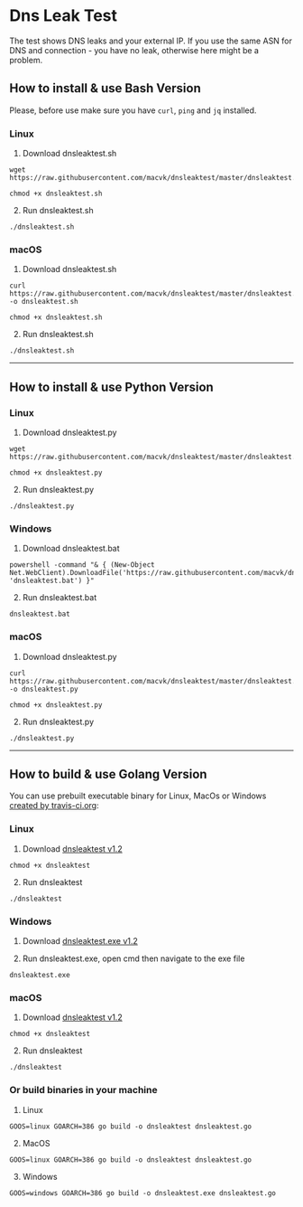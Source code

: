 # Dns Leak Test
The test shows DNS leaks and your external IP. If you use the same ASN for DNS and connection - you have no leak, otherwise here might be a problem.

## How to install & use Bash Version   

Please, before use make sure you have `curl`, `ping` and `jq` installed.

### Linux

1. Download dnsleaktest.sh
```
wget https://raw.githubusercontent.com/macvk/dnsleaktest/master/dnsleaktest.sh
```

```
chmod +x dnsleaktest.sh
```

2. Run dnsleaktest.sh
```
./dnsleaktest.sh
```

### macOS

1. Download dnsleaktest.sh

```
curl https://raw.githubusercontent.com/macvk/dnsleaktest/master/dnsleaktest.sh -o dnsleaktest.sh
```

```
chmod +x dnsleaktest.sh
```

2. Run dnsleaktest.sh
```
./dnsleaktest.sh
```


-----------------------------------------------------

## How to install & use Python Version                                                                                  

### Linux

1. Download dnsleaktest.py
```
wget https://raw.githubusercontent.com/macvk/dnsleaktest/master/dnsleaktest.py
```

```
chmod +x dnsleaktest.py
```

2. Run dnsleaktest.py
```
./dnsleaktest.py
```

### Windows

1. Download dnsleaktest.bat

```
powershell -command "& { (New-Object Net.WebClient).DownloadFile('https://raw.githubusercontent.com/macvk/dnsleaktest/master/dnsleaktest.bat', 'dnsleaktest.bat') }"
```

2. Run dnsleaktest.bat
```
dnsleaktest.bat
```

### macOS

1. Download dnsleaktest.py

```
curl https://raw.githubusercontent.com/macvk/dnsleaktest/master/dnsleaktest.py -o dnsleaktest.py
```

```
chmod +x dnsleaktest.py
```

2. Run dnsleaktest.py
```
./dnsleaktest.py
```


-----------------------------------------------------

## How to build & use Golang Version                                                                                  

You can use prebuilt executable binary for Linux, MacOs or Windows [created by travis-ci.org](https://github.com/macvk/dnsleaktest/releases/):

### Linux

1. Download [dnsleaktest v1.2](https://github.com/macvk/dnsleaktest/releases/download/v1.2/dnsleaktest)

```
chmod +x dnsleaktest
```

2. Run dnsleaktest
```
./dnsleaktest
```

### Windows

1. Download [dnsleaktest.exe v1.2](https://github.com/macvk/dnsleaktest/releases/download/v1.2/dnsleaktest.exe)

2. Run dnsleaktest.exe, 
open cmd then navigate to the exe file
```
dnsleaktest.exe
```

### macOS

1. Download [dnsleaktest v1.2](https://github.com/macvk/dnsleaktest/releases/download/v1.2/dnsleaktest)

```
chmod +x dnsleaktest
```

2. Run dnsleaktest
```
./dnsleaktest
```

### Or build binaries in your machine 

1. Linux 
```
GOOS=linux GOARCH=386 go build -o dnsleaktest dnsleaktest.go

```
2. MacOS

```
GOOS=linux GOARCH=386 go build -o dnsleaktest dnsleaktest.go
```
3. Windows

```
GOOS=windows GOARCH=386 go build -o dnsleaktest.exe dnsleaktest.go

```